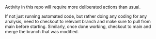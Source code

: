 Activity in this repo will require more deliberated actions than usual. 

If not just running automated code, but rather doing any coding for any analysis, need to checkout to relevant branch and make sure to pull from main before starting. Similarly, once done working, checkout to main and merge the branch that was modified.